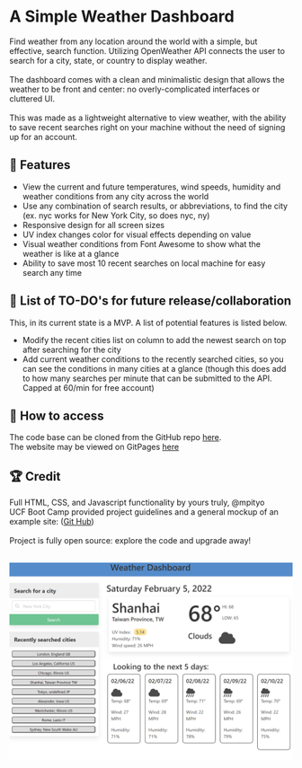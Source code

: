 # A Simple Weather Dashboard
Find weather from any location around the world with a simple, but effective, search function. Utilizing OpenWeather API connects the user to search for a city, state, or country to display weather.
<br><br>
The dashboard comes with a clean and minimalistic design that allows the weather to be front and center: no overly-complicated interfaces or cluttered UI.
<br><br>
This was made as a lightweight alternative to view weather, with the ability to save recent searches right on your machine without the need of signing up for an account.
<br>

## 📝 Features
 - View the current and future temperatures, wind speeds, humidity and weather conditions from any city across the world
 - Use any combination of search results, or abbreviations, to find the city (ex. nyc works for New York City, so does nyc, ny)
 - Responsive design for all screen sizes
 - UV index changes color for visual effects depending on value
 - Visual weather conditions from Font Awesome to show what the weather is like at a glance
 - Ability to save most 10 recent searches on local machine for easy search any time

## 🚧 List of TO-DO's for future release/collaboration
This, in its current state is a MVP. A list of potential features is listed below.
 - Modify the recent cities list on column to add the newest search on top after searching for the city
 - Add current weather conditions to the recently searched cities, so you can see the conditions in many cities at a glance (though this does add to how many searches per minute that can be submitted to the API. Capped at 60/min for free account)

## 🔑 How to access
The code base can be cloned from the GitHub repo [here](https://github.com/mpityo/Weather-Dashboard).
<br>
The website may be viewed on GitPages [here](https://mpityo.github.io/Weather-Dashboard/)
<br>

## 🏆 Credit
Full HTML, CSS, and Javascript functionality by yours truly, @mpityo
<br>
UCF Boot Camp provided project guidelines and a general mockup of an example site: ([Git Hub](https://github.com/UCF-Coding-Boot-Camp/UCF-VIRT-BO-FSF-PT-12-2021-U-B))
<br>
<br>
Project is fully open source: explore the code and upgrade away!
<br>
<br>

![A view of a searched city's weather, including current temperature, uv index, city name, humidity, etc](./assets/images/search-final.png "Main page")
